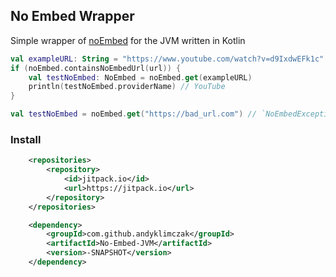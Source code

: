 ## No Embed Wrapper

Simple wrapper of [noEmbed](https://noembed.com/) for the JVM written in Kotlin

```kotlin
val exampleURL: String = "https://www.youtube.com/watch?v=d9IxdwEFk1c"
if (noEmbed.containsNoEmbedUrl(url)) {
    val testNoEmbed: NoEmbed = noEmbed.get(exampleURL)
    println(testNoEmbed.providerName) // YouTube
}

val testNoEmbed = noEmbed.get("https://bad_url.com") // `NoEmbedException`
```

### Install

```xml
	<repositories>
		<repository>
		    <id>jitpack.io</id>
		    <url>https://jitpack.io</url>
		</repository>
	</repositories>
```
```xml
	<dependency>
	    <groupId>com.github.andyklimczak</groupId>
	    <artifactId>No-Embed-JVM</artifactId>
	    <version>-SNAPSHOT</version>
	</dependency>
```
